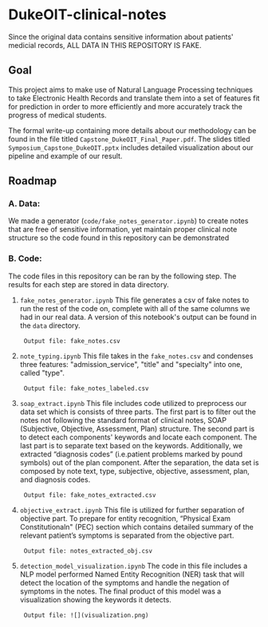 # DukeOIT-clinical-notes
Since the original data contains sensitive information about patients' medicial records, ALL DATA IN THIS REPOSITORY IS FAKE.

## Goal
This project aims to make use of Natural Language Processing techniques to take Electronic Health Records and translate them into a set of features fit for prediction in order to more efficiently and more accurately track the progress of medical students.

The formal write-up containing more details about our methodology can be found in the file titled `Capstone_DukeOIT_Final_Paper.pdf`. The slides titled `Symposium_Capstone_DukeOIT.pptx` includes detailed visualization about our pipeline and example of our result. 

## Roadmap

### A. Data:    
We made a generator (`code/fake_notes_generator.ipynb`) to create notes that are free of sensitive information, yet maintain proper clinical note structure so the code found in this repository can be demonstrated

### B. Code:
The code files in this repository can be ran by the following step. The results for each step are stored in data directory.  

1.  `fake_notes_generator.ipynb`
        This file generates a csv of fake notes to run the rest of the code on, complete with all of the same columns we had in our real data. A version of this notebook's output can be found in the `data` directory.
        
         Output file: fake_notes.csv
2.  `note_typing.ipynb`
        This file takes in the `fake_notes.csv` and condenses three features: "admission_service", "title" and "specialty" into one, called  "type".

         Output file: fake_notes_labeled.csv
3. `soap_extract.ipynb`
        This file includes code utilized to preprocess our data set which is consists of three parts. The first part is to filter out the notes not following the standard format of clinical notes, SOAP (Subjective, Objective, Assessment, Plan) structure. The second part is to detect each components' keywords and locate each component. The last part is to separate text based on the keywords. Additionally, we extracted “diagnosis codes” (i.e.patient problems marked by pound symbols) out of the plan component. After the separation, the data set is composed by note text, type, subjective, objective, assessment, plan, and diagnosis codes.

        Output file: fake_notes_extracted.csv
4. `objective_extract.ipynb`
        This file is utilized for further separation of objective part. To prepare for entity recognition, “Physical Exam Constitutionaln" (PEC) section which contains detailed summary of the relevant patient’s symptoms is separated from the objective part.

        Output file: notes_extracted_obj.csv
5. `detection_model_visualization.ipynb`
        The code in this file includes a NLP model performed Named Entity Recognition (NER) task that will detect the location of the symptoms and handle the negation of symptoms in the notes. The final product of this model was a visualization showing the keywords it detects. 

        Output file: ![](visualization.png)


